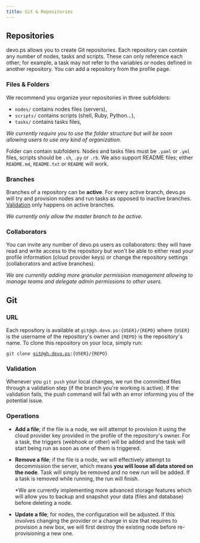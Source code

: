 ```yaml
---
title: Git & Repositories
---
```


## Repositories 

devo.ps allows you to create Git repositories. Each repository can contain any number of nodes, tasks and scripts. These can only reference each other; for example, a task may not refer to the variables or nodes defined in another repository. You can add a repository from the profile page.

### Files & Folders

We recommend you organize your repositories in three subfolders:

- `nodes/` contains nodes files (servers),
- `scripts/` contains scripts (shell, Ruby, Python...),
- `tasks/` contains tasks files,

*We currently require you to use the folder structure but will be soon allowing users to use any kind of organization.*

Folder can contain subfolders. Nodes and tasks files must be `.yaml` or `.yml` files, scripts should be `.sh`, `.py` or `.rb`. We also support README files; either `README.md`, `README.txt` or `README` will work.

### Branches

Branches of a repository can be **active**. For every active branch, devo.ps will try and provision nodes and run tasks as opposed to inactive branches. [Validation](#validation) only happens on active branches.

*We currently only allow the master branch to be active.*

### Collaborators

You can invite any number of devo.ps users as collaborators: they will have read and write access to the repository but won't be able to either read your profile information (cloud provider keys) or change the repository settings (collaborators and active branches).

*We are currently adding more granular permission management allowing to manage teams and delegate admin permissions to other users.*

## Git

### URL

Each repository is available at `git@gh.devo.ps:{USER}/{REPO}` where `{USER}` is the username of the repository's owner and `{REPO}` is the repository's name. To clone this repository on your loca, simply run:

<code class='terminal pre'>git clone git@gh.devo.ps:{USER}/{REPO}</code>

### Validation

Whenever you `git push` your local changes, we run the committed files through a validation step (if the branch you're working is active). If the validation fails, the push command will fail with an error informing you of the potential issue.

### Operations

- **Add a file**; if the file is a node, we will attempt to provision it using the cloud provider key provided in the profile of the repository's owner. For a task, the triggers (webhook or other) will be added and the task will start being run as soon as one of them is triggered.

- **Remove a file**; if the file is a node, we will effectively attempt to decommission the server, which means **you will loose all data stored on the node**. Task will simply be removed and no new run will be added. If a task is removed while running, the run will finish.

    *We are currently implementing more advanced storage features which will allow you to backup and snapshot your data (files and database) before deleting a node.

- **Update a file**; for nodes, the configuration will be adjusted. If this involves changing the provider or a change in size that requires to provision a new box, we will first destroy the existing node before re-provisioning a new one.
